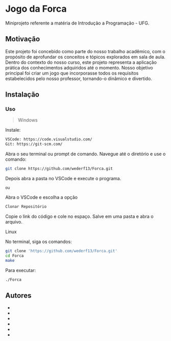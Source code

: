 # Jogo da Forca
Miniprojeto referente a matéria de Introdução a Programação - UFG.

## Motivação 
Este projeto foi concebido como parte do nosso trabalho acadêmico, com o propósito de aprofundar os conceitos e tópicos explorados em sala de aula. Dentro do contexto do nosso curso, este projeto representa a aplicação prática dos conhecimentos adquiridos até o momento. Nosso objetivo principal foi criar um jogo que incorporasse todos os requisitos estabelecidos pelo nosso professor, tornando-o dinâmico e divertido.

## Instalação 

### Uso
> Windows

Instale:

```bash
VSCode: https://code.visualstudio.com/
Git: https://git-scm.com/
```
Abra o seu terminal ou prompt de comando. Navegue até o diretório e use o comando:
```bash
git clone https://github.com/wederf13/Forca.git
```
Depois abra a pasta no VSCode e execute o programa.

<sub>ou</sub> 

Abra o VSCode e escolha a opção
```bash
Clonar Repositório
```
Copie o link do código e cole no espaço.
Salve em uma pasta e abra o arquivo.

Linux

No terminal, siga os comandos: 

```bash
git clone 'https://github.com/wederf13/Forca.git'
cd Forca
make
```
Para executar:
```bash
./Forca
```

## Autores

*
*
*
*
*
*


